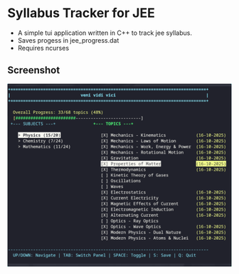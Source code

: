 # Syllabus Tracker for JEE

* A simple tui application written in C++ to track jee syllabus. 
* Saves progess in jee_progress.dat
* Requires ncurses 

## Screenshot 
![](https://github.com/aureliusthelast/syllabus-tracker/blob/main/screenshot.png)
